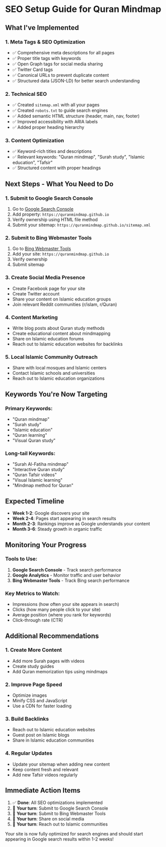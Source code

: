 # SEO Setup Guide for Quran Mindmap

## What I've Implemented

### 1. **Meta Tags & SEO Optimization**
- ✅ Comprehensive meta descriptions for all pages
- ✅ Proper title tags with keywords
- ✅ Open Graph tags for social media sharing
- ✅ Twitter Card tags
- ✅ Canonical URLs to prevent duplicate content
- ✅ Structured data (JSON-LD) for better search understanding

### 2. **Technical SEO**
- ✅ Created `sitemap.xml` with all your pages
- ✅ Created `robots.txt` to guide search engines
- ✅ Added semantic HTML structure (header, main, nav, footer)
- ✅ Improved accessibility with ARIA labels
- ✅ Added proper heading hierarchy

### 3. **Content Optimization**
- ✅ Keyword-rich titles and descriptions
- ✅ Relevant keywords: "Quran mindmap", "Surah study", "Islamic education", "Tafsir"
- ✅ Structured content with proper headings

## Next Steps - What You Need to Do

### 1. **Submit to Google Search Console**
1. Go to [Google Search Console](https://search.google.com/search-console)
2. Add property: `https://quranmindmap.github.io`
3. Verify ownership using HTML file method
4. Submit your sitemap: `https://quranmindmap.github.io/sitemap.xml`

### 2. **Submit to Bing Webmaster Tools**
1. Go to [Bing Webmaster Tools](https://www.bing.com/webmasters)
2. Add your site: `https://quranmindmap.github.io`
3. Verify ownership
4. Submit sitemap

### 3. **Create Social Media Presence**
- Create Facebook page for your site
- Create Twitter account
- Share your content on Islamic education groups
- Join relevant Reddit communities (r/islam, r/Quran)

### 4. **Content Marketing**
- Write blog posts about Quran study methods
- Create educational content about mindmapping
- Share on Islamic education forums
- Reach out to Islamic education websites for backlinks

### 5. **Local Islamic Community Outreach**
- Share with local mosques and Islamic centers
- Contact Islamic schools and universities
- Reach out to Islamic education organizations

## Keywords You're Now Targeting

### Primary Keywords:
- "Quran mindmap"
- "Surah study"
- "Islamic education"
- "Quran learning"
- "Visual Quran study"

### Long-tail Keywords:
- "Surah Al-Fatiha mindmap"
- "Interactive Quran study"
- "Quran Tafsir videos"
- "Visual Islamic learning"
- "Mindmap method for Quran"

## Expected Timeline

- **Week 1-2**: Google discovers your site
- **Week 2-4**: Pages start appearing in search results
- **Month 2-3**: Rankings improve as Google understands your content
- **Month 3-6**: Steady growth in organic traffic

## Monitoring Your Progress

### Tools to Use:
1. **Google Search Console** - Track search performance
2. **Google Analytics** - Monitor traffic and user behavior
3. **Bing Webmaster Tools** - Track Bing search performance

### Key Metrics to Watch:
- Impressions (how often your site appears in search)
- Clicks (how many people click to your site)
- Average position (where you rank for keywords)
- Click-through rate (CTR)

## Additional Recommendations

### 1. **Create More Content**
- Add more Surah pages with videos
- Create study guides
- Add Quran memorization tips using mindmaps

### 2. **Improve Page Speed**
- Optimize images
- Minify CSS and JavaScript
- Use a CDN for faster loading

### 3. **Build Backlinks**
- Reach out to Islamic education websites
- Guest post on Islamic blogs
- Share in Islamic education communities

### 4. **Regular Updates**
- Update your sitemap when adding new content
- Keep content fresh and relevant
- Add new Tafsir videos regularly

## Immediate Action Items

1. ✅ **Done**: All SEO optimizations implemented
2. 🔄 **Your turn**: Submit to Google Search Console
3. 🔄 **Your turn**: Submit to Bing Webmaster Tools
4. 🔄 **Your turn**: Share on social media
5. 🔄 **Your turn**: Reach out to Islamic communities

Your site is now fully optimized for search engines and should start appearing in Google search results within 1-2 weeks!